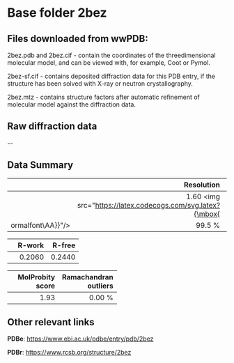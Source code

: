 # Base folder 2bez

## Files downloaded from wwPDB:

2bez.pdb and 2bez.cif - contain the coordinates of the threedimensional molecular model, and can be viewed with, for example, Coot or Pymol.

2bez-sf.cif - contains deposited diffraction data for this PDB entry, if the structure has been solved with X-ray or neutron crystallography.

2bez.mtz - contains structure factors after automatic refinement of molecular model against the diffraction data.

## Raw diffraction data

--<br> 

## Data Summary
|   | Resolution | Completeness| I/sigma |
|---|-------------:|----------------:|--------------:|
|   |1.60 <img src="https://latex.codecogs.com/svg.latex?{\mbox{
ormalfont\AA}}"/>|99.5  %|<img width=50/>NULL |

|   | **R-work**| **R-free**   
|---|-------------:|----------------:|           
||0.2060|0.2440|

|   |**MolProbity<br>score**| **Ramachandran<br>outliers** 
|---|-------------:|----------------:|
||1.93|0.00 %|

## Other relevant links 
**PDBe**:  https://www.ebi.ac.uk/pdbe/entry/pdb/2bez
 
**PDBr**: https://www.rcsb.org/structure/2bez 

